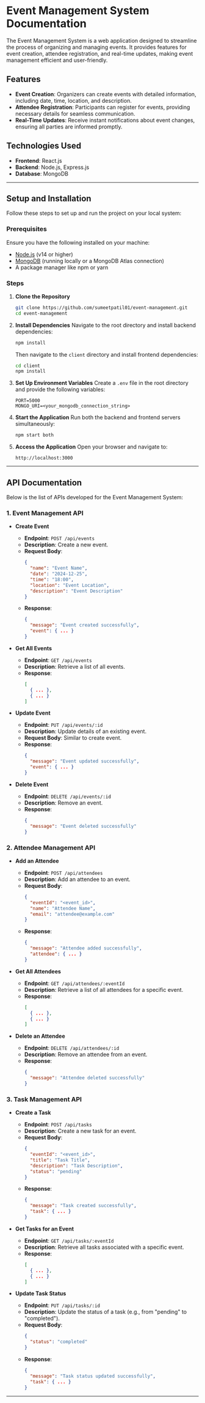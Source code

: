 # Event Management System Documentation

The Event Management System is a web application designed to streamline the process of organizing and managing events. It provides features for event creation, attendee registration, and real-time updates, making event management efficient and user-friendly.

## Features
- **Event Creation**: Organizers can create events with detailed information, including date, time, location, and description.
- **Attendee Registration**: Participants can register for events, providing necessary details for seamless communication.
- **Real-Time Updates**: Receive instant notifications about event changes, ensuring all parties are informed promptly.

## Technologies Used
- **Frontend**: React.js
- **Backend**: Node.js, Express.js
- **Database**: MongoDB

---

## Setup and Installation
Follow these steps to set up and run the project on your local system:

### Prerequisites
Ensure you have the following installed on your machine:
- [Node.js](https://nodejs.org/) (v14 or higher)
- [MongoDB](https://www.mongodb.com/) (running locally or a MongoDB Atlas connection)
- A package manager like npm or yarn

### Steps
1. **Clone the Repository**
   ```bash
   git clone https://github.com/sumeetpatil01/event-management.git
   cd event-management
   ```

2. **Install Dependencies**
   Navigate to the root directory and install backend dependencies:
   ```bash
   npm install
   ```

   Then navigate to the `client` directory and install frontend dependencies:
   ```bash
   cd client
   npm install
   ```

3. **Set Up Environment Variables**
   Create a `.env` file in the root directory and provide the following variables:
   ```env
   PORT=5000
   MONGO_URI=<your_mongodb_connection_string>
   ```

4. **Start the Application**
   Run both the backend and frontend servers simultaneously:
   ```bash
   npm start both
   ```

5. **Access the Application**
   Open your browser and navigate to:
   ```
   http://localhost:3000
   ```

---

## API Documentation
Below is the list of APIs developed for the Event Management System:

### 1. Event Management API
- **Create Event**
  - **Endpoint**: `POST /api/events`
  - **Description**: Create a new event.
  - **Request Body**:
    ```json
    {
      "name": "Event Name",
      "date": "2024-12-25",
      "time": "18:00",
      "location": "Event Location",
      "description": "Event Description"
    }
    ```
  - **Response**:
    ```json
    {
      "message": "Event created successfully",
      "event": { ... }
    }
    ```

- **Get All Events**
  - **Endpoint**: `GET /api/events`
  - **Description**: Retrieve a list of all events.
  - **Response**:
    ```json
    [
      { ... },
      { ... }
    ]
    ```

- **Update Event**
  - **Endpoint**: `PUT /api/events/:id`
  - **Description**: Update details of an existing event.
  - **Request Body**: Similar to create event.
  - **Response**:
    ```json
    {
      "message": "Event updated successfully",
      "event": { ... }
    }
    ```

- **Delete Event**
  - **Endpoint**: `DELETE /api/events/:id`
  - **Description**: Remove an event.
  - **Response**:
    ```json
    {
      "message": "Event deleted successfully"
    }
    ```

### 2. Attendee Management API
- **Add an Attendee**
  - **Endpoint**: `POST /api/attendees`
  - **Description**: Add an attendee to an event.
  - **Request Body**:
    ```json
    {
      "eventId": "<event_id>",
      "name": "Attendee Name",
      "email": "attendee@example.com"
    }
    ```
  - **Response**:
    ```json
    {
      "message": "Attendee added successfully",
      "attendee": { ... }
    }
    ```

- **Get All Attendees**
  - **Endpoint**: `GET /api/attendees/:eventId`
  - **Description**: Retrieve a list of all attendees for a specific event.
  - **Response**:
    ```json
    [
      { ... },
      { ... }
    ]
    ```

- **Delete an Attendee**
  - **Endpoint**: `DELETE /api/attendees/:id`
  - **Description**: Remove an attendee from an event.
  - **Response**:
    ```json
    {
      "message": "Attendee deleted successfully"
    }
    ```

### 3. Task Management API
- **Create a Task**
  - **Endpoint**: `POST /api/tasks`
  - **Description**: Create a new task for an event.
  - **Request Body**:
    ```json
    {
      "eventId": "<event_id>",
      "title": "Task Title",
      "description": "Task Description",
      "status": "pending"
    }
    ```
  - **Response**:
    ```json
    {
      "message": "Task created successfully",
      "task": { ... }
    }
    ```

- **Get Tasks for an Event**
  - **Endpoint**: `GET /api/tasks/:eventId`
  - **Description**: Retrieve all tasks associated with a specific event.
  - **Response**:
    ```json
    [
      { ... },
      { ... }
    ]
    ```

- **Update Task Status**
  - **Endpoint**: `PUT /api/tasks/:id`
  - **Description**: Update the status of a task (e.g., from "pending" to "completed").
  - **Request Body**:
    ```json
    {
      "status": "completed"
    }
    ```
  - **Response**:
    ```json
    {
      "message": "Task status updated successfully",
      "task": { ... }
    }
    ```

---


